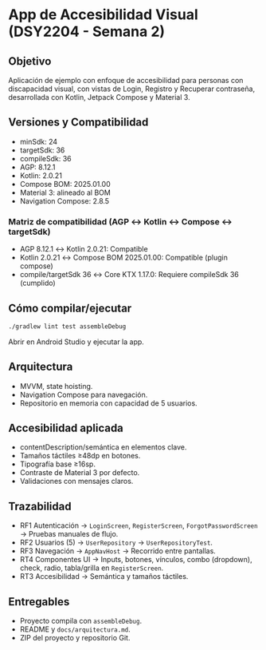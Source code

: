 # App de Accesibilidad Visual (DSY2204 - Semana 2)

## Objetivo
Aplicación de ejemplo con enfoque de accesibilidad para personas con discapacidad visual, con vistas de Login, Registro y Recuperar contraseña, desarrollada con Kotlin, Jetpack Compose y Material 3.

## Versiones y Compatibilidad
- minSdk: 24
- targetSdk: 36
- compileSdk: 36
- AGP: 8.12.1
- Kotlin: 2.0.21
- Compose BOM: 2025.01.00
- Material 3: alineado al BOM
- Navigation Compose: 2.8.5

### Matriz de compatibilidad (AGP ↔ Kotlin ↔ Compose ↔ targetSdk)
- AGP 8.12.1 ↔ Kotlin 2.0.21: Compatible
- Kotlin 2.0.21 ↔ Compose BOM 2025.01.00: Compatible (plugin compose)
- compile/targetSdk 36 ↔ Core KTX 1.17.0: Requiere compileSdk 36 (cumplido)

## Cómo compilar/ejecutar
```bash
./gradlew lint test assembleDebug
```
Abrir en Android Studio y ejecutar la app.

## Arquitectura
- MVVM, state hoisting.
- Navigation Compose para navegación.
- Repositorio en memoria con capacidad de 5 usuarios.

## Accesibilidad aplicada
- contentDescription/semántica en elementos clave.
- Tamaños táctiles ≥48dp en botones.
- Tipografía base ≥16sp.
- Contraste de Material 3 por defecto.
- Validaciones con mensajes claros.

## Trazabilidad
- RF1 Autenticación → `LoginScreen`, `RegisterScreen`, `ForgotPasswordScreen` → Pruebas manuales de flujo.
- RF2 Usuarios (5) → `UserRepository` → `UserRepositoryTest`.
- RF3 Navegación → `AppNavHost` → Recorrido entre pantallas.
- RT4 Componentes UI → Inputs, botones, vínculos, combo (dropdown), check, radio, tabla/grilla en `RegisterScreen`.
- RT3 Accesibilidad → Semántica y tamaños táctiles.

## Entregables
- Proyecto compila con `assembleDebug`.
- README y `docs/arquitectura.md`.
- ZIP del proyecto y repositorio Git.
